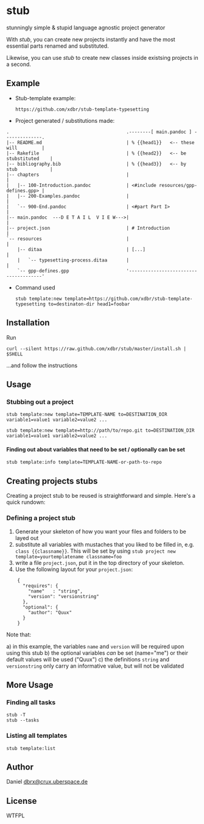 stub
====

stunningly simple & stupid language agnostic project generator

With *stub*, you can create new projects instantly and have the most essential parts renamed and substituted.

Likewise, you can use *stub* to create new classes inside existsing projects in a second.

## Example

* Stub-template example:

    `https://github.com/xdbr/stub-template-typesetting`

* Project generated / substitutions made:

<!--  -->

    .                                           .--------[ main.pandoc ] --------------.
    |-- README.md                               | % {{head1}}   <-- these will         |
    |-- Rakefile                                | % {{head2}}   <-- be stubstituted    |
    |-- bibliography.bib                        | % {{head3}}   <-- by stub            |
    |-- chapters                                |                                      |
    |   |-- 100-Introduction.pandoc             | <#include resources/gpp-defines.gpp> |
    |   |-- 200-Examples.pandoc                 |                                      |
    |   `-- 900-End.pandoc                      | <#part Part I>                       |
    |-- main.pandoc  ---D E T A I L  V I E W--->|                                      |
    |-- project.json                            | # Introduction                       |
    `-- resources                               |                                      |
        |-- ditaa                               | [...]                                |
        |   `-- typesetting-process.ditaa       |                                      |
        `-- gpp-defines.gpp                     '--------------------------------------'
<!--  -->

* Command used

    `stub template:new template=https://github.com/xdbr/stub-template-typesetting to=destinaton-dir head1=foobar`

## Installation
Run
    
    curl --silent https://raw.github.com/xdbr/stub/master/install.sh | $SHELL

...and follow the instructions

## Usage

### Stubbing out a project

    stub template:new template=TEMPLATE-NAME to=DESTINATION_DIR variable1=value1 variable2=value2 ...

    stub template:new template=http://path/to/repo.git to=DESTINATION_DIR variable1=value1 variable2=value2 ...

#### Finding out about variables that need to be set / optionally can be set

    stub template:info template=TEMPLATE-NAME-or-path-to-repo


## Creating projects stubs
Creating a project stub to be reused is straightforward and simple. Here's a quick rundown:

### Defining a project stub

1. Generate your skeleton of how you want your files and folders to be layed out
2. substitute all variables with mustaches that you liked to be filled in, e.g. `class {{classname}}`. This will be set by using `stub project new template=yourtemplatename classname=foo`
3. write a file `project.json`, put it in the top directory of your skeleton.
4. Use the following layout for your `project.json`:

```
    {
      "requires": {
        "name"   : "string",
        "version": "versionstring"
      },
      "optional": {
        "author": "Quux"
      }
    }
```

Note that:

a) in this example, the variables `name` and `version` will be required upon using this stub
b) the optional variables *can* be set (name="me") or their default values will be used ("Quux")
c) the definitions `string` and `versionstring` only carry an informative value, but will not be validated

## More Usage

### Finding all tasks

    stub -T
    stub --tasks

### Listing all templates

    stub template:list

## Author

Daniel <dbrx@crux.uberspace.de>

## License

WTFPL